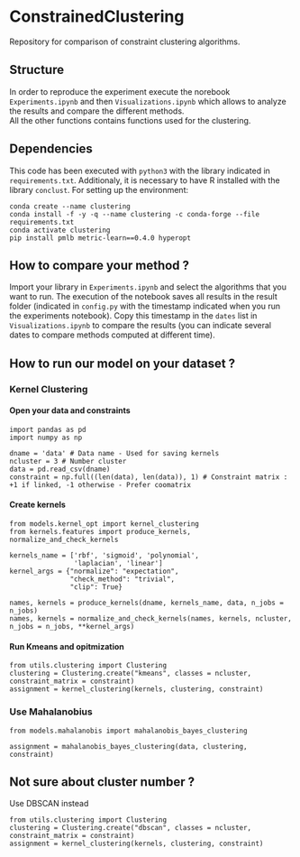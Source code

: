 # ConstrainedClustering
Repository for comparison of constraint clustering algorithms. 

## Structure
In order to reproduce the experiment execute the norebook `Experiments.ipynb` and then `Visualizations.ipynb` which allows to analyze the results and compare the different methods.  
All the other functions contains functions used for the clustering. 

## Dependencies
This code has been executed with `python3` with the library indicated in `requirements.txt`. Additionaly, it is necessary to have R installed with the library `conclust`.
For setting up the environment:
```
conda create --name clustering
conda install -f -y -q --name clustering -c conda-forge --file requirements.txt
conda activate clustering
pip install pmlb metric-learn==0.4.0 hyperopt
```

## How to compare your method ?
Import your library in `Experiments.ipynb` and select the algorithms that you want to run. The execution of the notebook saves all results in the result folder (indicated in `config.py` with the timestamp indicated when you run the experiments notebook). Copy this timestamp in the `dates` list in `Visualizations.ipynb` to compare the results (you can indicate several dates to compare methods computed at different time). 

## How to run our model on your dataset ?

### Kernel Clustering
#### Open your data and constraints
```
import pandas as pd
import numpy as np

dname = 'data' # Data name - Used for saving kernels
ncluster = 3 # Number cluster
data = pd.read_csv(dname)
constraint = np.full((len(data), len(data)), 1) # Constraint matrix : +1 if linked, -1 otherwise - Prefer coomatrix
```

#### Create kernels
```
from models.kernel_opt import kernel_clustering
from kernels.features import produce_kernels, normalize_and_check_kernels

kernels_name = ['rbf', 'sigmoid', 'polynomial', 
                'laplacian', 'linear']
kernel_args = {"normalize": "expectation", 
               "check_method": "trivial", 
               "clip": True}

names, kernels = produce_kernels(dname, kernels_name, data, n_jobs = n_jobs)
names, kernels = normalize_and_check_kernels(names, kernels, ncluster, n_jobs = n_jobs, **kernel_args)
```

#### Run Kmeans and opitmization
```
from utils.clustering import Clustering
clustering = Clustering.create("kmeans", classes = ncluster, constraint_matrix = constraint)
assignment = kernel_clustering(kernels, clustering, constraint)
```

### Use Mahalanobius 
```
from models.mahalanobis import mahalanobis_bayes_clustering

assignment = mahalanobis_bayes_clustering(data, clustering, constraint)
```

## Not sure about cluster number ?
Use DBSCAN instead
```
from utils.clustering import Clustering
clustering = Clustering.create("dbscan", classes = ncluster, constraint_matrix = constraint)
assignment = kernel_clustering(kernels, clustering, constraint)
```
